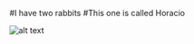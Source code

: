 #I have two rabbits
#This one is called Horacio

![alt text](https://lh6.googleusercontent.com/-Xwtgn90ANas/VL2dHbKa5DI/AAAAAAAAOZY/Rvx7ZD_6hi4/w680-h510-no/IMG_20150119_181613.jpg "Sleepy Hori")


